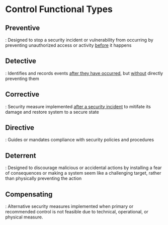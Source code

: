 # Control Functional Types

## Preventive
 : Designed to stop a security incident or vulnerability from occurring by preventing unauthorized access or activity <u>before</u> it happens


## Detective
 : Identifies and records events <u>after they have occurred</u>, but <u>without</u> directly preventing them


## Corrective
 : Security measure implemented <u>after a security incident</u> to mitifate its damage and restore system to a secure state


## Directive
 : Guides or mandates compliance with security policies and procedures


## Deterrent
 : Designed to discourage malicious or accidental actions by installing a fear of consequences or making a system seem like a challenging target, rather than physically preventing the action


## Compensating
 : Alternative security measures implemented when primary or recommended control is not feasible due to technical, operational, or physical measure.